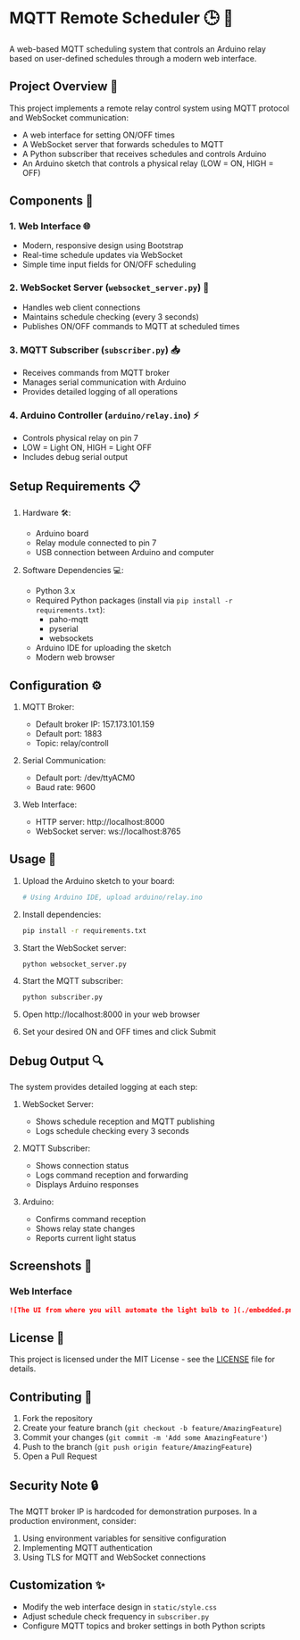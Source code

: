 # MQTT Remote Scheduler 🕒 🔌

A web-based MQTT scheduling system that controls an Arduino relay based on user-defined schedules through a modern web interface.

## Project Overview 🎯

This project implements a remote relay control system using MQTT protocol and WebSocket communication:
- A web interface for setting ON/OFF times
- A WebSocket server that forwards schedules to MQTT
- A Python subscriber that receives schedules and controls Arduino
- An Arduino sketch that controls a physical relay (LOW = ON, HIGH = OFF)

## Components 🔧

### 1. Web Interface 🌐
- Modern, responsive design using Bootstrap
- Real-time schedule updates via WebSocket
- Simple time input fields for ON/OFF scheduling

### 2. WebSocket Server (`websocket_server.py`) 🔄
- Handles web client connections
- Maintains schedule checking (every 3 seconds)
- Publishes ON/OFF commands to MQTT at scheduled times

### 3. MQTT Subscriber (`subscriber.py`) 📥
- Receives commands from MQTT broker
- Manages serial communication with Arduino
- Provides detailed logging of all operations

### 4. Arduino Controller (`arduino/relay.ino`) ⚡
- Controls physical relay on pin 7
- LOW = Light ON, HIGH = Light OFF
- Includes debug serial output

## Setup Requirements 📋

1. Hardware 🛠️:
   - Arduino board
   - Relay module connected to pin 7
   - USB connection between Arduino and computer

2. Software Dependencies 💻:
   - Python 3.x
   - Required Python packages (install via `pip install -r requirements.txt`):
     - paho-mqtt
     - pyserial
     - websockets
   - Arduino IDE for uploading the sketch
   - Modern web browser

## Configuration ⚙️

1. MQTT Broker:
   - Default broker IP: 157.173.101.159
   - Default port: 1883
   - Topic: relay/controll

2. Serial Communication:
   - Default port: /dev/ttyACM0
   - Baud rate: 9600

3. Web Interface:
   - HTTP server: http://localhost:8000
   - WebSocket server: ws://localhost:8765

## Usage 🚀

1. Upload the Arduino sketch to your board:
   ```bash
   # Using Arduino IDE, upload arduino/relay.ino
   ```

2. Install dependencies:
   ```bash
   pip install -r requirements.txt
   ```

3. Start the WebSocket server:
   ```bash
   python websocket_server.py
   ```

4. Start the MQTT subscriber:
   ```bash
   python subscriber.py
   ```

5. Open http://localhost:8000 in your web browser
6. Set your desired ON and OFF times and click Submit

## Debug Output 🔍

The system provides detailed logging at each step:

1. WebSocket Server:
   - Shows schedule reception and MQTT publishing
   - Logs schedule checking every 3 seconds

2. MQTT Subscriber:
   - Shows connection status
   - Logs command reception and forwarding
   - Displays Arduino responses

3. Arduino:
   - Confirms command reception
   - Shows relay state changes
   - Reports current light status

## Screenshots 📸

### Web Interface
```markdown
![The UI from where you will automate the light bulb to ](./embedded.png)
```

## License 📄

This project is licensed under the MIT License - see the [LICENSE](LICENSE) file for details.

## Contributing 🤝

1. Fork the repository
2. Create your feature branch (`git checkout -b feature/AmazingFeature`)
3. Commit your changes (`git commit -m 'Add some AmazingFeature'`)
4. Push to the branch (`git push origin feature/AmazingFeature`)
5. Open a Pull Request

## Security Note 🔒

The MQTT broker IP is hardcoded for demonstration purposes. In a production environment, consider:
1. Using environment variables for sensitive configuration
2. Implementing MQTT authentication
3. Using TLS for MQTT and WebSocket connections

## Customization ✨

- Modify the web interface design in `static/style.css`
- Adjust schedule check frequency in `subscriber.py`
- Configure MQTT topics and broker settings in both Python scripts
